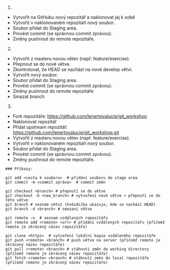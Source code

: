 1.  
- Vytvořit na GitHubu nový repozitář a naklonovat jej k sobě
- Vytvořit v naklonovaném repozitáři nový soubor.  
- Soubor přidat do Staging area.  
- Provést commit (se správnou commit zprávou).  
- Změny pushnout do remote repozitáře.  

2.  
- Vytvořit z masteru novou větev (např. feature/exercise).  
- Přepnout se do nové větve.  
- Zkontrolovat, že HEAD se nachází na nové develop větvi.  
- Vytvořit nový soubor.  
- Soubor přidat do Staging area.    
- Provést commit (se správnou commit zprávou).  
- Změny pushnout do remote repozitáře 
- Smazat branch 

3.
- Fork repozitáře: https://github.com/lenertovalucie/git_workshop
- Naklonovat repozitář
- Přidat upstream repozitář: https://github.com/lenertovalucie/git_workshop.git
- Vytvořit z masteru novou větev (např. feature/exercise).
- Vytvořit v naklonovaném repozitáři nový soubor.  
- Soubor přidat do Staging area.    
- Provést commit (se správnou commit zprávou).  
- Změny pushnout do remote repozitáře.  

```
### Příkazy:  

git add <cesta k souboru>  # přidání souboru do stage area  
git commit -m <commit zpráva>  # commit změn  

git checkout <branch> # přepnutí se do větve  
git checkout -b <new_branch> # vytvoření nové větve + přepnutí se do této větve  
git branch # seznam větví (hvězdička ukazuje, kde se nachází HEAD)  
git branch -d <branch> # smazaní větve  

git remote –v  # seznam vzdálených repozitářu  
git remote add <remote> <url> # přidání vzdálených repozitářu (přičemž remote je zkrácený název repozitáře)  

git clone <https>  # vytvoření lokální kopie vzdáleného repozitáře  
git push <remote> <branch> # push větve na server (přičemž remote je zkrácený název repozitáře)  
git pull <remote> <branch> # stáhnutí změn do working directory (přičemž remote je zkrácený název repozitáře)  
git fetch <remote> <branch> # stáhnutí změn do local repozitáře (přičemž remote je zkrácený název repozitáře)  
```
